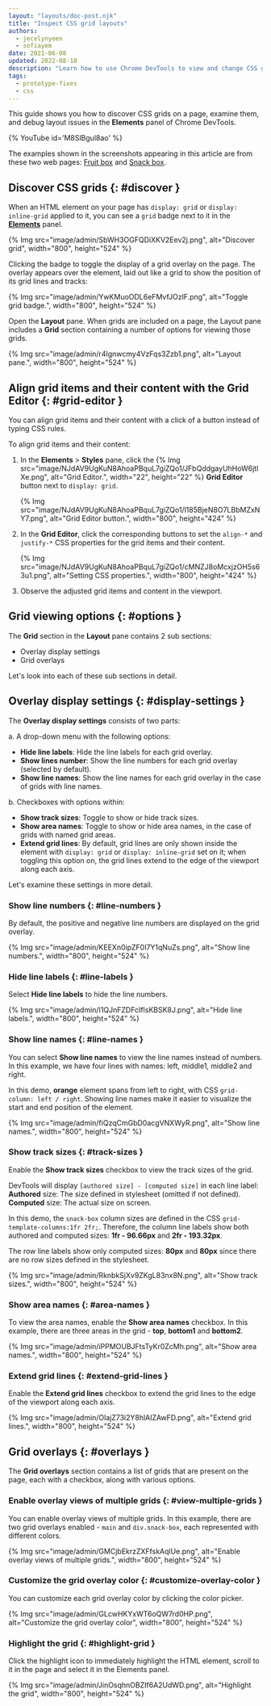 ```yaml
---
layout: "layouts/doc-post.njk"
title: "Inspect CSS grid layouts"
authors:
  - jecelynyeen
  - sofiayem
date: 2021-06-08
updated: 2022-08-18
description: "Learn how to use Chrome DevTools to view and change CSS grids."
tags:
  - prototype-fixes
  - css
---
```


This guide shows you how to discover CSS grids on a page, examine them, and debug layout issues
in the **Elements** panel of Chrome DevTools.

{% YouTube id='M8SlBgul8ao' %}

The examples shown in the screenshots appearing in this article are from these two web pages: [Fruit
box][1] and [Snack box][2].

## Discover CSS grids {: #discover }

When an HTML element on your page has `display: grid` or `display: inline-grid` applied to it, you
can see a `grid` badge next to it in the [**Elements**][3] panel.

{% Img src="image/admin/SbWH3OGFQDiXKV2Eev2j.png", alt="Discover grid", width="800", height="524" %}

Clicking the badge to toggle the display of a grid overlay on the page. The overlay appears over the
element, laid out like a grid to show the position of its grid lines and tracks:

{% Img src="image/admin/YwKMuoODL6eFMvfJOzlF.png", alt="Toggle grid badge.", width="800", height="524" %}

Open the **Layout** pane. When grids are included on a page, the Layout pane includes a **Grid**
section containing a number of options for viewing those grids.

{% Img src="image/admin/r4Ignwcmy4VzFqs3Zzb1.png", alt="Layout pane.", width="800", height="524" %}

## Align grid items and their content with the Grid Editor {: #grid-editor }

You can align grid items and their content with a click of a button instead of typing CSS rules.

To align grid items and their content:

1. In the **Elements** > **Styles** pane, click the {% Img src="image/NJdAV9UgKuN8AhoaPBquL7giZQo1/JFbQddgayUhHoW6jtlXe.png", alt="Grid Editor.", width="22", height="22" %} **Grid Editor** button next to `display: grid`.

   {% Img src="image/NJdAV9UgKuN8AhoaPBquL7giZQo1/l185BjeN8O7LBbMZxNY7.png", alt="Grid Editor button.", width="800", height="424" %}

1. In the **Grid Editor**, click the corresponding buttons to set the `align-*` and `justify-*` CSS properties for the grid items and their content.

   {% Img src="image/NJdAV9UgKuN8AhoaPBquL7giZQo1/cMNZJ8oMcxjzOH5s63u1.png", alt="Setting CSS properties.", width="800", height="424" %}

1. Observe the adjusted grid items and content in the viewport.

## Grid viewing options {: #options }

The **Grid** section in the **Layout** pane contains 2 sub sections:

- Overlay display settings
- Grid overlays

Let's look into each of these sub sections in detail.

## Overlay display settings {: #display-settings }

The **Overlay display settings** consists of two parts:

a. A drop-down menu with the following options:

- **Hide line labels**: Hide the line labels for each grid overlay.
- **Show lines number**: Show the line numbers for each grid overlay (selected by default).
- **Show line names**: Show the line names for each grid overlay in the case of grids with line
  names.

b. Checkboxes with options within:

- **Show track sizes**: Toggle to show or hide track sizes.
- **Show area names**: Toggle to show or hide area names, in the case of grids with named grid
  areas.
- **Extend grid lines**: By default, grid lines are only shown inside the element with
  `display: grid` or `display: inline-grid` set on it; when toggling this option on, the grid lines
  extend to the edge of the viewport along each axis.

Let's examine these settings in more detail.

### Show line numbers {: #line-numbers }

By default, the positive and negative line numbers are displayed on the grid overlay.

{% Img src="image/admin/KEEXn0ipZF0I7Y1qNuZs.png", alt="Show line numbers.", width="800", height="524" %}

### Hide line labels {: #line-labels }

Select **Hide line labels** to hide the line numbers.

{% Img src="image/admin/I1QJnFZDFcIflsKBSK8J.png", alt="Hide line labels.", width="800", height="524" %}

### Show line names {: #line-names }

You can select **Show line names** to view the line names instead of numbers. In this example, we
have four lines with names: left, middle1, middle2 and right.

In this demo, **orange** element spans from left to right, with CSS `grid-column: left / right`.
Showing line names make it easier to visualize the start and end position of the element.

{% Img src="image/admin/fiQzqCmGbD0acgVNXWyR.png", alt="Show line names.", width="800", height="524" %}

### Show track sizes {: #track-sizes }

Enable the **Show track sizes** checkbox to view the track sizes of the grid.

DevTools will display `[authored size] - [computed size]` in each line label: **Authored** size: The
size defined in stylesheet (omitted if not defined). **Computed** size: The actual size on screen.

In this demo, the `snack-box` column sizes are defined in the CSS `grid-template-columns:1fr 2fr;`.
Therefore, the column line labels show both authored and computed sizes: **1fr - 96.66px** and
**2fr - 193.32px**.

The row line labels show only computed sizes: **80px** and **80px** since there are no row sizes
defined in the stylesheet.

{% Img src="image/admin/RknbkSjXv9ZKgL83nx8N.png", alt="Show track sizes.", width="800", height="524" %}

### Show area names {: #area-names }

To view the area names, enable the **Show area names** checkbox. In this example, there are three areas
in the grid - **top**, **bottom1** and **bottom2**.

{% Img src="image/admin/iPPMOUBJFtsTyKr0ZcMh.png", alt="Show area names.", width="800", height="524" %}

### Extend grid lines {: #extend-grid-lines }

Enable the **Extend grid lines** checkbox to extend the grid lines to the edge of the viewport along
each axis.

{% Img src="image/admin/OlajZ73i2Y8hlAIZAwFD.png", alt="Extend grid lines.", width="800", height="524" %}

## Grid overlays {: #overlays }

The **Grid overlays** section contains a list of grids that are present on the page, each with a
checkbox, along with various options.

### Enable overlay views of multiple grids {: #view-multiple-grids }

You can enable overlay views of multiple grids. In this example, there are two grid overlays enabled -
`main` and `div.snack-box`, each represented with different colors.

{% Img src="image/admin/GMCjbEkrzZXFfskAqlUe.png", alt="Enable overlay views of multiple grids.", width="800", height="524" %}

### Customize the grid overlay color {: #customize-overlay-color }

You can customize each grid overlay color by clicking the color picker.

{% Img src="image/admin/GLcwHKYxWT6oQW7rd0HP.png", alt="Customize the grid overlay color", width="800", height="524" %}

### Highlight the grid {: #highlight-grid }

Click the highlight icon to immediately highlight the HTML element, scroll to it in the page and
select it in the Elements panel.

{% Img src="image/admin/JinOsqhnOBZIf6A2UdWD.png", alt="Highlight the grid", width="800", height="524" %}

[1]: https://jec.fish/demo/css-grid-fruit
[2]: https://jec.fish/demo/css-grid-snack
[3]: /docs/devtools/open
